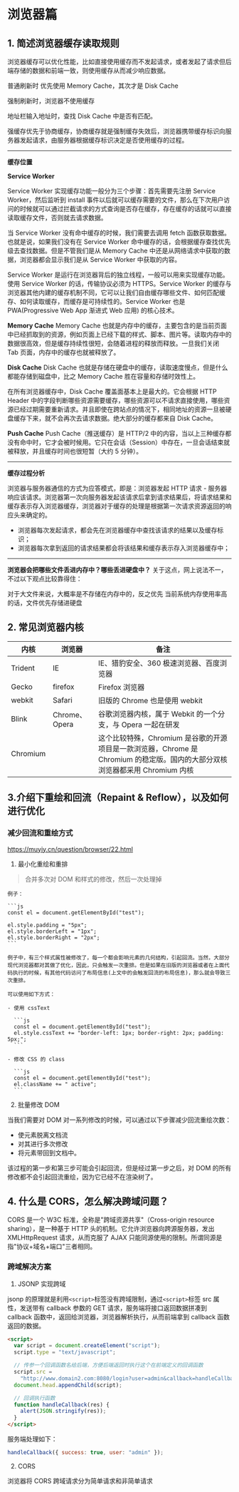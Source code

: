 <!--
 * @Author: your name
 * @Date: 2020-12-30 10:40:40
 * @LastEditTime: 2021-06-01 16:27:36
 * @LastEditors: Please set LastEditors
 * @Description: In User Settings Edit
 * @FilePath: \Github-Repositories\Interview-Questions\Browser\README.md
-->

# 浏览器篇

## 1. 简述浏览器缓存读取规则

浏览器缓存可以优化性能，比如直接使用缓存而不发起请求，或者发起了请求但后端存储的数据和前端一致，则使用缓存从而减少响应数据。

普通刷新时 优先使用 Memory Cache，其次才是 Disk Cache

强制刷新时，浏览器不使用缓存

地址栏输入地址时，查找 Disk Cache 中是否有匹配。

强缓存优先于协商缓存，协商缓存就是强制缓存失效后，浏览器携带缓存标识向服务器发起请求，由服务器根据缓存标识决定是否使用缓存的过程。

---

**缓存位置**

**Service Worker**

Service Worker 实现缓存功能一般分为三个步骤：首先需要先注册 Service Worker，然后监听到 install 事件以后就可以缓存需要的文件，那么在下次用户访问的时候就可以通过拦截请求的方式查询是否存在缓存，存在缓存的话就可以直接读取缓存文件，否则就去请求数据。

当 Service Worker 没有命中缓存的时候，我们需要去调用 fetch 函数获取数据。也就是说，如果我们没有在 Service Worker 命中缓存的话，会根据缓存查找优先级去查找数据。但是不管我们是从 Memory Cache 中还是从网络请求中获取的数据，浏览器都会显示我们是从 Service Worker 中获取的内容。

Service Worker 是运行在浏览器背后的独立线程，一般可以用来实现缓存功能。使用 Service Worker 的话，传输协议必须为 HTTPS。Service Worker 的缓存与浏览器其他内建的缓存机制不同，它可以让我们自由缓存哪些文件、如何匹配缓存、如何读取缓存，而缓存是可持续性的。Service Worker 也是 PWA(Progressive Web App 渐进式 Web 应用) 的核心技术。

**Memory Cache**
Memory Cache 也就是内存中的缓存，主要包含的是当前页面中已经抓取到的资源，例如页面上已经下载的样式、脚本、图片等。读取内存中的数据很高效，但是缓存持续性很短，会随着进程的释放而释放。一旦我们关闭 Tab 页面，内存中的缓存也就被释放了。

**Disk Cache**
Disk Cache 也就是存储在硬盘中的缓存，读取速度慢点，但是什么都能存储到磁盘中，比之 Memory Cache 胜在容量和存储时效性上。

在所有浏览器缓存中，Disk Cache 覆盖面基本上是最大的。它会根据 HTTP Header 中的字段判断哪些资源需要缓存，哪些资源可以不请求直接使用，哪些资源已经过期需要重新请求。并且即使在跨站点的情况下，相同地址的资源一旦被硬盘缓存下来，就不会再次去请求数据。绝大部分的缓存都来自 Disk Cache。

**Push Cache**
Push Cache（推送缓存）是 HTTP/2 中的内容，当以上三种缓存都没有命中时，它才会被时候用。它只在会话（Session）中存在，一旦会话结束就被释放，并且缓存时间也很短暂（大约 5 分钟）。

---

**缓存过程分析**

浏览器与服务器通信的方式为应答模式，即是：浏览器发起 HTTP 请求 - 服务器响应该请求。浏览器第一次向服务器发起该请求后拿到请求结果后，将请求结果和缓存表示存入浏览器缓存，浏览器对于缓存的处理是根据第一次请求资源返回的响应头来确定的。

- 浏览器每次发起请求，都会先在浏览器缓存中查找该请求的结果以及缓存标识；
- 浏览器每次拿到返回的请求结果都会将该结果和缓存表示存入浏览器缓存中；

---

**浏览器会把哪些文件丢进内存中？哪些丢进硬盘中？**
关于这点，网上说法不一，不过以下观点比较靠得住：

对于大文件来说，大概率是不存储在内存中的，反之优先
当前系统内存使用率高的话，文件优先存储进硬盘

## 2. 常见浏览器内核

| 内核     | 浏览器        | 备注                                                                                                                         |
| -------- | ------------- | ---------------------------------------------------------------------------------------------------------------------------- |
| Trident  | IE            | IE、猎豹安全、360 极速浏览器、百度浏览器                                                                                     |
| Gecko    | firefox       | Firefox 浏览器                                                                                                               |
| webkit   | Safari        | 旧版的 Chrome 也是使用 webkit                                                                                                |
| Blink    | Chrome、Opera | 谷歌浏览器内核，属于 Webkit 的一个分支，与 Opera 一起在研发                                                                  |
| Chromium |               | 这个比较特殊，Chromium 是谷歌的开源项目是一款浏览器，Chrome 是 Chromium 的稳定版。国内的大部分双核浏览器都采用 Chromium 内核 |

## 3.介绍下重绘和回流（Repaint & Reflow），以及如何进行优化

### 减少回流和重绘方式

https://muyiy.cn/question/browser/22.html

1. 最小化重绘和重排

> 合并多次对 DOM 和样式的修改，然后一次处理掉

    例子：

    ```js
    const el = document.getElementById("test");

    el.style.padding = "5px";
    el.style.borderLeft = "1px";
    el.style.borderRight = "2px";
    ```

    例子中，有三个样式属性被修改了，每一个都会影响元素的几何结构，引起回流。当然，大部分现代浏览器都对其做了优化，因此，只会触发一次重排。但是如果在旧版的浏览器或者在上面代码执行的时候，有其他代码访问了布局信息(上文中的会触发回流的布局信息)，那么就会导致三次重排。

    可以使用如下方式：

    - 使用 cssText

      ```js
      const el = document.getElementById("test");
      el.style.cssText += "border-left: 1px; border-right: 2px; padding: 5px;";
      ```

    - 修改 CSS 的 class

      ```js
      const el = document.getElementById("test");
      el.className += " active";
      ```

2. 批量修改 DOM

当我们需要对 DOM 对一系列修改的时候，可以通过以下步骤减少回流重绘次数：

- 使元素脱离文档流
- 对其进行多次修改
- 将元素带回到文档中。

该过程的第一步和第三步可能会引起回流，但是经过第一步之后，对 DOM 的所有修改都不会引起回流重绘，因为它已经不在渲染树了。

## 4. 什么是 CORS，怎么解决跨域问题？

CORS 是一个 W3C 标准，全称是"跨域资源共享"（Cross-origin resource sharing），是一种基于 HTTP 头的机制。它允许浏览器向跨源服务器，发出 XMLHttpRequest 请求，从而克服了 AJAX 只能同源使用的限制。所谓同源是指"协议+域名+端口"三者相同。

### 跨域解决方案

1. JSONP 实现跨域

jsonp 的原理就是利用`<script>`标签没有跨域限制，通过`<script>`标签 src 属性，发送带有 callback 参数的 GET 请求，服务端将接口返回数据拼凑到 callback 函数中，返回给浏览器，浏览器解析执行，从而前端拿到 callback 函数返回的数据。

```html
<script>
  var script = document.createElement("script");
  script.type = "text/javascript";

  // 传参一个回调函数名给后端，方便后端返回时执行这个在前端定义的回调函数
  script.src =
    "http://www.domain2.com:8080/login?user=admin&callback=handleCallback";
  document.head.appendChild(script);

  // 回调执行函数
  function handleCallback(res) {
    alert(JSON.stringify(res));
  }
</script>
```

服务端处理如下：

```js
handleCallback({ success: true, user: "admin" });
```

2. CORS

浏览器将 CORS 跨域请求分为简单请求和非简单请求

